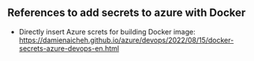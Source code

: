 ## References to add secrets to azure with Docker
- Directly insert Azure screts for building Docker image: https://damienaicheh.github.io/azure/devops/2022/08/15/docker-secrets-azure-devops-en.html
